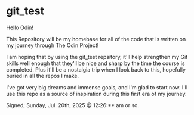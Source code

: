 # git_test

Hello Odin!

This Repository will be my homebase for all of the code that is written on my journey through The Odin Project!

I am hoping that by using the git_test repsitory, it'll help strengthen my Git skills well enough that they'll be nice and sharp by the time the course is completed. Plus it'll be a nostalgia trip when I look back to this, hopefully buried in all the repos I make.

I've got very big dreams and immense goals, and I'm glad to start now. I'll use this repo as a source of inspiration during this first era of my journey.

Signed; Sunday, Jul. 20th, 2025 @ 12:26:** am or so.
